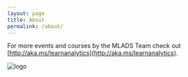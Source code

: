 ```yaml
---
layout: page
title: About
permalink: /about/
---
```


For more events and courses by the MLADS Team check out [http://aka.ms/learnanalytics](http://aka.ms/learnanalytics). 

![logo]({{site.baseurl}}/images/hyd_class.jpg)

<!--<div class="mt50"></div>-->

